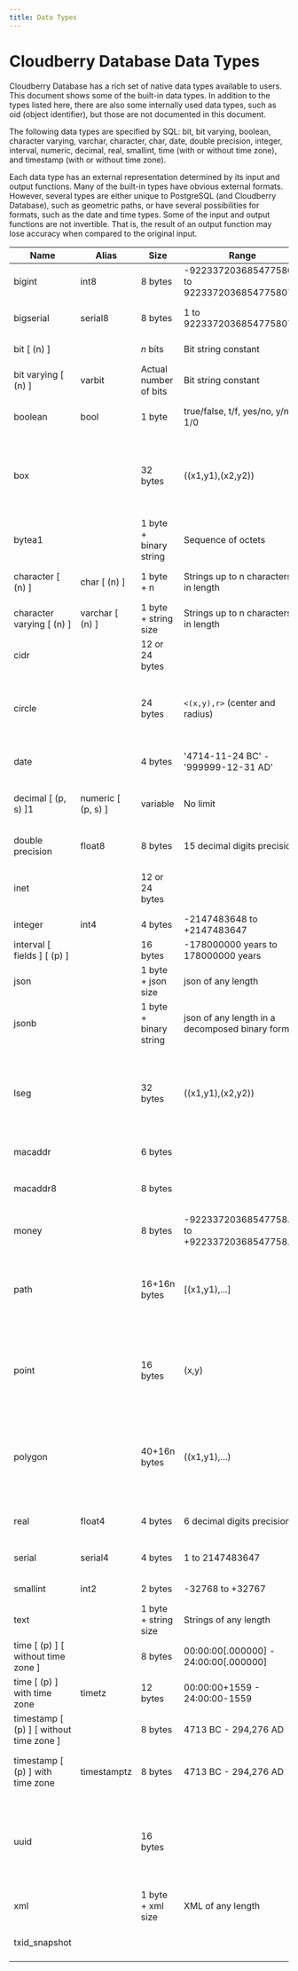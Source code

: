 ```yaml
---
title: Data Types
---
```


# Cloudberry Database Data Types

Cloudberry Database has a rich set of native data types available to users. This document shows some of the built-in data types. In addition to the types listed here, there are also some internally used data types, such as oid (object identifier), but those are not documented in this document.

The following data types are specified by SQL: bit, bit varying, boolean, character varying, varchar, character, char, date, double precision, integer, interval, numeric, decimal, real, smallint, time (with or without time zone), and timestamp (with or without time zone).

Each data type has an external representation determined by its input and output functions. Many of the built-in types have obvious external formats. However, several types are either unique to PostgreSQL (and Cloudberry Database), such as geometric paths, or have several possibilities for formats, such as the date and time types. Some of the input and output functions are not invertible. That is, the result of an output function may lose accuracy when compared to the original input.

| Name | Alias | Size | Range | Description |
|---|---|---|---|---|
| bigint | int8 | 8 bytes | -9223372036854775808 to 9223372036854775807 | Large range integer |
| bigserial | serial8 | 8 bytes | 1 to 9223372036854775807 | Large auto-incrementing integer |
| bit [ (n) ] |  | _n_ bits | Bit string constant | Fixed-length bit string |
| bit varying [ (n) ] | varbit | Actual number of bits | Bit string constant | Variable-length bit string |
| boolean | bool | 1 byte | true/false, t/f, yes/no, y/n, 1/0 | Logical boolean (true/false) |
| box |  | 32 bytes | ((x1,y1),(x2,y2)) | Rectangular box in the plane, not allowed in distribution key columns. |
| bytea1 |  | 1 byte + binary string | Sequence of octets | Variable-length binary string |
| character [ (n) ] | char [ (n) ] | 1 byte + n | Strings up to n characters in length | Fixed-length, blank padded |
| character varying [ (n) ] | varchar [ (n) ] | 1 byte + string size | Strings up to n characters in length | Variable-length with limit |
| cidr |  | 12 or 24 bytes |  | IPv4 and IPv6 networks |
| circle |  | 24 bytes | `<(x,y),r>` (center and radius) | Circle in the plane, not allowed in distribution key columns. |
| date |  | 4 bytes | '4714-11-24 BC' - '999999-12-31 AD' | Calendar date (year, month, day) |
| decimal [ (p, s) ]1 | numeric [ (p, s) ] | variable | No limit | User-specified precision, exact |
| double precision | float8 | 8 bytes | 15 decimal digits precision | Variable-precision, inexact |
| inet |  | 12 or 24 bytes |  | IPv4 and IPv6 hosts and networks |
| integer | int4 | 4 bytes | -2147483648 to +2147483647 | Usual choice for integer |
| interval [ fields ] [ (p) ] |  | 16 bytes | -178000000 years to 178000000 years | Time span |
| json |  | 1 byte + json size | json of any length | Variable unlimited length |
| jsonb |  | 1 byte + binary string | json of any length in a decomposed binary format | Variable unlimited length |
| lseg |  | 32 bytes | ((x1,y1),(x2,y2)) | Line segment in the plane - not allowed in distribution key columns. |
| macaddr |  | 6 bytes |  | MAC addresses |
| macaddr8 |  | 8 bytes |  | MAC addresses (EUI-64 format) |
| money |  | 8 bytes | -92233720368547758.08 to +92233720368547758.07 | Currency amount |
| path |  | 16+16n bytes | [(x1,y1),...] | Geometric path in the plane, not allowed in distribution key columns. |
| point |  | 16 bytes | (x,y) | Geometric point in the plane, not allowed in distribution key columns. |
| polygon |  | 40+16n bytes | ((x1,y1),...) | Closed geometric path in the plane, not allowed in distribution key columns. |
| real | float4 | 4 bytes | 6 decimal digits precision | Variable-precision, inexact |
| serial | serial4 | 4 bytes | 1 to 2147483647 | Auto-incrementing integer |
| smallint | int2 | 2 bytes | -32768 to +32767 | Small range integer |
| text |  | 1 byte + string size | Strings of any length | Variable unlimited length |
| time [ (p) ] [ without time zone ] |  | 8 bytes | 00:00:00[.000000] - 24:00:00[.000000] | Time of day only |
| time [ (p) ] with time zone | timetz | 12 bytes | 00:00:00+1559 - 24:00:00-1559 | Time of day only, with time zone |
| timestamp [ (p) ] [ without time zone ] |  | 8 bytes | 4713 BC - 294,276 AD | Both date and time |
| timestamp [ (p) ] with time zone | timestamptz | 8 bytes | 4713 BC - 294,276 AD | Both date and time, with time zone |
| uuid |  | 16 bytes |  | Universally Unique Identifiers according to RFC 4122, ISO/IEC 9834-8:2005 |
| xml |  | 1 byte + xml size | XML of any length | Variable unlimited length |
| txid_snapshot |  |  |  | User-level transaction ID snapshot |
